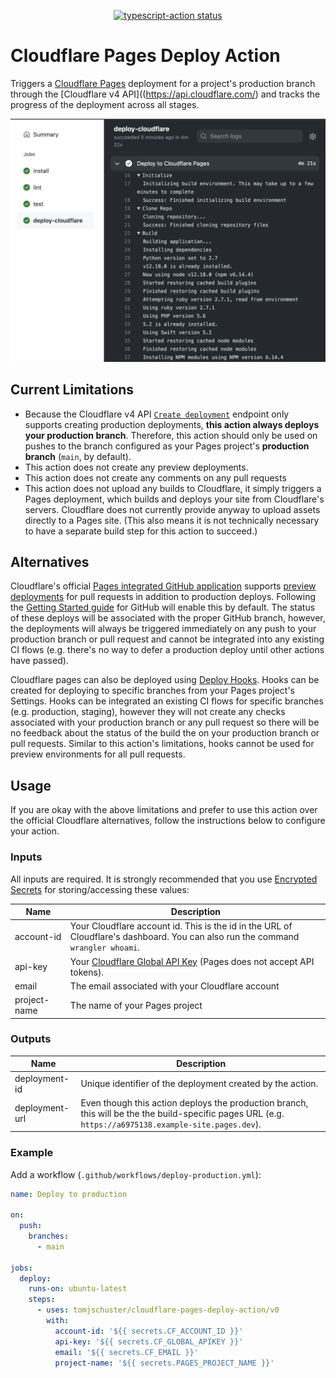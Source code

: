 <p align="center">
  <a href="https://github.com/tomjschuster/cloudflare-pages-deploy-action/actions"><img alt="typescript-action status" src="https://github.com/tomjschuster/cloudflare-pages-deploy-action/workflows/build-test/badge.svg"></a>
</p>

# Cloudflare Pages Deploy Action

Triggers a [Cloudflare Pages](https://pages.cloudflare.com/) deployment for a project's production branch through the [Cloudflare v4 API]((https://api.cloudflare.com/) and tracks the progress of the deployment across all stages.

![Cloudflare Page deploying from GitHub Actions](./assets/action-example.png)

## Current Limitations

- Because the Cloudflare v4 API [`Create deployment`](https://api.cloudflare.com/#pages-deployment-create-deployment) endpoint only supports creating production deployments, **this action always deploys your production branch**. Therefore, this action should only be used on pushes to the branch configured as your Pages project's **production branch** (`main`, by default).
- This action does not create any preview deployments.
- This action does not create any comments on any pull requests
- This action does not upload any builds to Cloudflare, it simply triggers a Pages deployment, which builds and deploys your site from Cloudflare's servers. Cloudflare does not currently provide anyway to upload assets directly to a Pages site. (This also means it is not technically necessary to have a separate build step for this action to succeed.)

## Alternatives

Cloudflare's official [Pages integrated GitHub application](https://github.com/apps/cloudflare-pages) supports [preview deployments](https://developers.cloudflare.com/pages/platform/preview-deployments) for pull requests in addition to production deploys. Following the [Getting Started guide](https://developers.cloudflare.com/pages/get-started) for GitHub will enable this by default. The status of these deploys will be associated with the proper GitHub branch, however, the deployments will always be triggered immediately on any push to your production branch or pull request and cannot be integrated into any existing CI flows (e.g. there's no way to defer a production deploy until other actions have passed).

Cloudflare pages can also be deployed using [Deploy Hooks](https://developers.cloudflare.com/pages/platform/deploy-hooks). Hooks can be created for deploying to specific branches from your Pages project's Settings. Hooks can be integrated an existing CI flows for specific branches (e.g. production, staging), however they will not create any checks associated with your production branch or any pull request so there will be no feedback about the status of the build the on your production branch or pull requests. Similar to this action's limitations, hooks cannot be used for preview environments for all pull requests.

## Usage

If you are okay with the above limitations and prefer to use this action over the official Cloudflare alternatives, follow the instructions below to configure your action.

### Inputs

All inputs are required. It is strongly recommended that you use [Encrypted Secrets](https://docs.github.com/en/actions/security-guides/encrypted-secrets) for storing/accessing these values:

| Name         | Description                                                                                                                        |
| ------------ | ---------------------------------------------------------------------------------------------------------------------------------- |
| account-id   | Your Cloudflare account id. This is the id in the URL of Cloudflare's dashboard. You can also run the command `wrangler whoami`.   |
| api-key      | Your [Cloudflare Global API Key](https://developers.cloudflare.com/api/keys#view-your-api-key) (Pages does not accept API tokens). |
| email        | The email associated with your Cloudflare account                                                                                  |
| project-name | The name of your Pages project                                                                                                     |

### Outputs

| Name           | Description                                                                                                                                            |
| -------------- | ------------------------------------------------------------------------------------------------------------------------------------------------------ |
| deployment-id  | Unique identifier of the deployment created by the action.                                                                                             |
| deployment-url | Even though this action deploys the production branch, this will be the the build-specific pages URL (e.g. `https://a6975138.example-site.pages.dev`). |

### Example

Add a workflow (`.github/workflows/deploy-production.yml`):

```yaml
name: Deploy to production

on:
  push:
    branches:
      - main

jobs:
  deploy:
    runs-on: ubuntu-latest
    steps:
      - uses: tomjschuster/cloudflare-pages-deploy-action/v0
        with:
          account-id: '${{ secrets.CF_ACCOUNT_ID }}'
          api-key: '${{ secrets.CF_GLOBAL_APIKEY }}'
          email: '${{ secrets.CF_EMAIL }}'
          project-name: '${{ secrets.PAGES_PROJECT_NAME }}'
```
